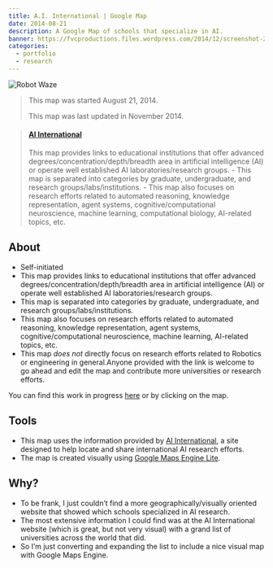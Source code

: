 ```yaml
---
title: A.I. International | Google Map
date: 2014-08-21
description: A Google Map of schools that specialize in AI.
banner: https://fvcproductions.files.wordpress.com/2014/12/screenshot-2014-12-16-12-55-34.png?w=1440
categories:
  - portfolio
  - research
---
```


![Robot Waze](https://fvcproductions.files.wordpress.com/2014/09/robot-waze.png)

> This map was started August 21, 2014.
>
> This map was last updated in November 2014.

<blockquote class="embedly-card"><h4><a href="https://www.google.com/maps/d/embed?mid=zIblKEWM9BnY.kacxPZLKVHyE&w=640&h=480">AI International</a></h4><p>This map provides links to educational institutions that offer advanced degrees/concentration/depth/breadth area in artificial intelligence (AI) or operate well established AI laboratories/research groups. - This map is separated into categories by graduate, undergraduate, and research groups/labs/institutions. - This map also focuses on research efforts related to automated reasoning, knowledge representation, agent systems, cognitive/computational neuroscience, machine learning, computational biology, AI-related topics, etc.</p></blockquote>
<script async src="//cdn.embedly.com/widgets/platform.js" charset="UTF-8"></script>

## About

* Self-initiated
* This map provides links to educational institutions that offer advanced degrees/concentration/depth/breadth area in artificial intelligence (AI) or operate well established AI laboratories/research groups.
* This map is separated into categories by graduate, undergraduate, and research groups/labs/institutions.
* This map also focuses on research efforts related to automated reasoning, knowledge representation, agent systems, cognitive/computational neuroscience, machine learning, AI-related topics, etc.
* This map _does not_ directly focus on research efforts related to Robotics or engineering in general.Anyone provided with the link is welcome to go ahead and edit the map and contribute more universities or research efforts.

You can find this work in progress [here](https://mapsengine.google.com/map/edit?mid=zIblKEWM9BnY.kacxPZLKVHyE "AI International Map") or by clicking on the map.

## Tools

* This map uses the information provided by [AI International](https://www.aiinternational.org/universities.html), a site designed to help locate and share international AI research efforts.
* The map is created visually using [Google Maps Engine Lite](https://www.google.com/enterprise/mapsearth/products/mapsengine.html).

## Why?

* To be frank, I just couldn’t find a more geographically/visually oriented website that showed which schools specialized in AI research.
* The most extensive information I could find was at the AI International website (which is great, but not very visual) with a grand list of universities across the world that did.
* So I’m just converting and expanding the list to include a nice visual map with Google Maps Engine.
